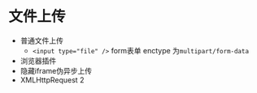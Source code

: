 # 文件上传
- 普通文件上传
    * `<input type="file" />` form表单 enctype 为`multipart/form-data`
- 浏览器插件
- 隐藏iframe伪异步上传
- XMLHttpRequest 2
